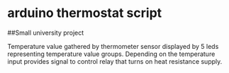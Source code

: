 # arduino thermostat script

##Small university project

Temperature value gathered by thermometer sensor displayed by 5 leds representing temperature value groups.
Depending on the temperature input provides signal to control relay that turns on heat resistance supply.
